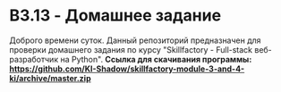 # B3.13 - Домашнее задание
Доброго времени суток. Данный репозиторий предназначен для проверки домашнего задания по курсу "Skillfactory - Full-stack веб-разработчик на Python".
**Ссылка для скачивания программы: https://github.com/KI-Shadow/skillfactory-module-3-and-4-ki/archive/master.zip**

